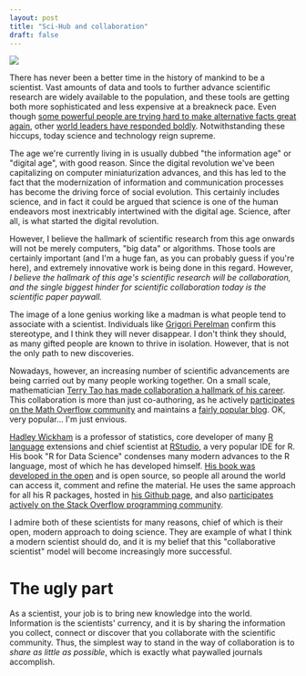```yaml
---
layout: post
title: "Sci-Hub and collaboration"
draft: false
---
```


![](http://assets3.bigthink.com/system/idea_thumbnails/60490/size_896/robin_hood_final.jpg?1455065058)

There has never been a better time in the history of mankind to be a scientist.
Vast amounts of data and tools to further advance scientific research are widely available to the population, and these tools are getting both more sophisticated and less expensive at a breakneck pace.
Even though [some powerful people are trying hard to make alternative facts great again](https://www.theverge.com/2017/5/23/15682188/trump-science-budget-nih-cdc-nsf-epa-doe-energy-research-funding-cuts), other [world leaders have responded boldly](http://www.reuters.com/article/us-france-election-macron-idUSKBN15J0RQ).
Notwithstanding these hiccups, today science and technology reign supreme.

The age we're currently living in is usually dubbed "the information age" or "digital age", with good reason. Since the digital revolution we've been capitalizing on computer miniaturization advances, and this has led to the fact that the modernization of information and communication processes has become the driving force of social evolution. This certainly includes science, and in fact it could be argued that science is one of the human endeavors most inextricably intertwined with the digital age.
Science, after all, is what started the digital revolution.

However, I believe the hallmark of scientific research from this age onwards will not be merely computers, "big data" or algorithms. Those tools are certainly important (and I'm a huge fan, as you can probably guess if you're here), and extremely innovative work is being done in this regard. However, *I believe the hallmark of this age's scientific research will be collaboration, and the single biggest hinder for scientific collaboration today is the scientific paper paywall.*

<!--more-->

The image of a lone genius working like a madman is what people tend to associate with a scientist. Individuals like [Grigori Perelman](https://en.wikipedia.org/wiki/Grigori_Perelman) confirm this stereotype, and I think they will never disappear. I don't think they should, as many gifted people are known to thrive in isolation. However, that is not the only path to new discoveries.

Nowadays, however, an increasing number of scientific advancements are being carried out by many people working together. On a small scale, mathematician [Terry Tao has made collaboration a hallmark of his career](https://mobile.nytimes.com/2015/07/26/magazine/the-singular-mind-of-terry-tao.html?module=Promotron&region=Body&action=click&pgtype=article&referer). This collaboration is more than just co-authoring, as he actively [participates on the Math Overflow community](https://mathoverflow.net/users/766/terry-tao) and maintains a [fairly popular blog](https://terrytao.wordpress.com/). OK, very popular... I'm just envious.

[Hadley Wickham](http://hadley.nz/) is a professor of statistics, core developer of many [R language](https://www.r-project.org/) extensions and chief scientist at [RStudio](https://www.rstudio.com/), a very popular IDE for R.
His book "R for Data Science" condenses many modern advances to the R language, most of which he has developed himself. [His book was developed in the open](https://github.com/hadley/r4ds) and is open source, so people all around the world can access it, comment and refine the material. He uses the same approach for all his R packages, hosted in [his Github page](https://github.com/hadley), and also [participates actively on the Stack Overflow programming community](https://stackoverflow.com/users/16632/hadley).

I admire both of these scientists for many reasons, chief of which is their open, modern approach to doing science. They are example of what I think a modern scientist should do, and it is my belief that this "collaborative scientist" model will become increasingly more successful.

# The ugly part

As a scientist, your job is to bring new knowledge into the world.
Information is the scientists' currency, and it is by sharing the information you collect, connect or discover that you collaborate with the scientific community. Thus, the simplest way to stand in the way of collaboration is to *share as little as possible*, which is exactly what paywalled journals accomplish.






